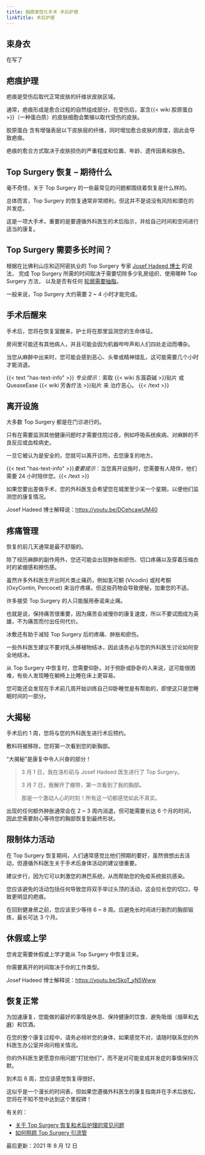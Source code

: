 ```yaml
---
title: 胸廓男性化手术 术后护理
linkTitle: 术后护理
---
```


## 束身衣

在写了

## 疤痕护理

疤痕是受伤后取代正常皮肤的纤维状皮肤区域。

通常，疤痕形成是愈合过程的自然组成部分，在受伤后，富含{{< wiki 胶原蛋白 >}}（一种蛋白质）的皮肤细胞会繁殖以取代受伤的皮肤。

胶原蛋白 含有增强表层以下皮肤层的纤维，同时增加愈合皮肤的厚度，因此会导致疤痕。

疤痕的愈合方式取决于皮肤损伤的严重程度和位置、年龄、遗传因素和肤色。

## Top Surgery 恢复 &#8211; 期待什么

毫不奇怪，关于 Top Surgery 的一些最常见的问题都围绕着恢复是什么样的。

总体而言，Top Surgery 的恢复通常非常顺利，但这并不是说没有风险和潜在的并发症。

这是一项大手术，重要的是要遵循外科医生的术后指示，并给自己时间和空间进行适当的康复。

## Top Surgery 需要多长时间？

根据在比佛利山庄和迈阿密执业的 Top Surgery 专家 [Josef Hadeed 博士](https://www.topsurgery.net/surgeons/dr-josef-hadeed.htm) 的说法，
完成 Top Surgery 所需的时间取决于需要切除多少乳房组织、使用哪种 Top Surgery 方法，
以及是否有任何 [轮廓需要抽脂](https://www.topsurgery.net/male-chest-contouring.htm)。

一般来说，Top Surgery 大约需要 2 ~ 4 小时才能完成。

## 手术后醒来

手术后，您将在恢复室醒来，护士将在那里监测您的生命体征。

房间里可能还有其他病人，并且可能会因为机器哔哔声和人们四处走动而嘈杂。

当您从麻醉中出来时，您可能会感到恶心、头晕或精神错乱，这可能需要几个小时才能消退。

{{< text "has-text-info" >}}
_专业提示_：索取 {{< wiki 东莨菪碱 >}}贴片 或 QueaseEase {{< wiki 芳香疗法 >}}贴片 来 治疗恶心。
{{< /text >}}

## 离开设施

大多数 Top Surgery 都是在门诊进行的。

只有在需要监测其他健康问题时才需要住院过夜，例如呼吸系统疾病、对麻醉的不良反应或血栓病史。

一旦它被认为是安全的，您就可以离开诊所，去您康复的地方。

{{< text "has-text-info" >}}_重要提示_：当您离开设施时，您需要有人陪伴，他们需要 24 小时陪伴您。{{< /text >}}

如果您要出差做手术，您的外科医生会希望您在城里至少呆一个星期，以便他们监测您的康复情况。

Josef Hadeed 博士解释说：<https://youtu.be/DCehcawUM40>

## 疼痛管理

恢复的前几天通常是最不舒服的。

除了经历麻醉的副作用外，您还可能会出现肿胀和瘀伤、切口疼痛以及穿着压缩衣时的紧绷感和擦伤感。

虽然许多外科医生开出阿片类止痛药，例如氢可酮 (Vicodin) 或羟考酮 (OxyContin, Percocet) 来治疗疼痛，但这些药物会导致便秘，加重您的不适。

许多接受 Top Surgery 的人只能服用泰诺来止痛。

也就是说，保持痛苦很重要，因为痛苦会减慢你的康复速度，所以不要试图成为英雄，不为痛苦而付出任何代价。

冰敷还有助于减轻 Top Surgery 后的疼痛、肿胀和瘀伤。

一些外科医生建议不要对乳头移植物结冰，因此请务必与您的外科医生讨论如何安全地结冰。

从 Top Surgery 中恢复时，您需要仰卧。对于侧卧或卧卧的人来说，这可能很困难，有些人发现睡在躺椅上比睡在床上更容易。

您可能还会发现在手术前几周开始训练自己仰卧睡觉是有帮助的，即使这只是您睡眠时间的一部分。

## 大揭秘

手术后约 1 周，您将与您的外科医生进行术后预约。

敷料将被移除，您将第一次看到您的新胸部。

“大揭秘”是康复中令人兴奋的部分！

> 3 月 1 日，我在洛杉矶与 Josef Hadeed 医生进行了 Top Surgery。
>
> 3 月 7 日，我解开了绷带，第一次看到了我的胸部。
>
> 那是一个激动人心的时刻！所有这一切都感觉如此不真实。

出现的任何额外肿胀通常会在 2 ~ 3 周内消退，但可能需要长达 6 个月的时间，因此您需要耐心等待您的胸部恢复到最终形状。

## 限制体力活动

在 Top Surgery 恢复期间，人们通常感觉比他们预期的要好，虽然很想出去活动，但遵循外科医生关于手术后身体活动的建议很重要。

建议步行，因为它可以刺激您的淋巴系统，从而帮助您的免疫系统抵抗感染。

您应该避免的活动包括任何导致您将双手举过头顶的活动，这会拉长您的切口，导致更明显的疤痕。

在回到健身房之前，您应该至少等待 6 ~ 8 周。应避免长时间进行剧烈的胸部锻炼，最长可达 3 个月。

## 休假或上学

您肯定需要休假或上学才能从 Top Surgery 中恢复过来。

你需要离开的时间取决于你的工作类型。

Josef Hadeed 博士解释说：<https://youtu.be/SkoT_yN5Www>

## 恢复正常

为加速康复，您能做的最好的事情是休息、保持健康的饮食、避免吸烟（烟草和[大麻](https://www.topsurgery.net/marijuana-top-surgery.htm)）和饮酒。

在您的整个康复过程中，请务必倾听您的身体，如果感觉不对，请随时联系您的外科医生办公室并询问相关情况。

你的外科医生更愿意你用问题“打扰他们”，而不是对可能变成并发症的事情保持沉默。

到术后 8 周，您应该感觉恢复得很好。

这似乎是一个漫长的时间表，但如果您遵循外科医生的康复指南并在手术后放松，您将在不知不觉中达到这个里程碑！

有关的：

- [关于 Top Surgery 恢复和术后护理的常见问题](https://www.topsurgery.net/faq/#postop)
- [如何照顾 Top Surgery 引流管](https://www.topsurgery.net/resources/videos/how-to-take-care-of-drains.htm)

最后更新：2021 年 8 月 12 日
